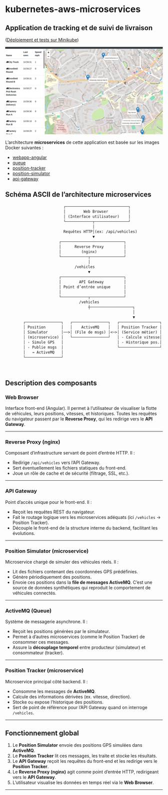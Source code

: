 # kubernetes-aws-microservices

## Application de tracking et de suivi de livraison

([Déploiement et tests sur Minikube](README-deploy-test.md))

![img-4.png](images/img-4.png)

L’architecture **microservices** de cette application est basée sur les images Docker suivantes :

* [webapp-angular](https://hub.docker.com/r/richardchesterwood/k8s-fleetman-webapp-angular)
* [queue](https://hub.docker.com/r/richardchesterwood/k8s-fleetman-queue)
* [position-tracker](https://hub.docker.com/r/richardchesterwood/k8s-fleetman-position-tracker)
* [position-simulator](https://hub.docker.com/r/richardchesterwood/k8s-fleetman-position-simulator)
* [api-gateway](https://hub.docker.com/r/richardchesterwood/k8s-fleetman-api-gateway)


## Schéma ASCII de l’architecture microservices

```
                          ┌────────────────────────────┐
                          │        Web Browser         │
                          │ (Interface utilisateur)    │
                          └────────────┬───────────────┘
                                       │
                          Requêtes HTTP│(ex: /api/vehicles)
                                       ▼
                        ┌────────────────────────────┐
                        │      Reverse Proxy         │
                        │         (nginx)            │
                        └────────────┬───────────────┘
                                     │
                               /vehicles
                                     ▼
                        ┌────────────────────────────┐
                        │        API Gateway         │
                        │ Point d’entrée unique      │
                        │                            │
                        └────────────┬───────────────┘
                                 /vehicles
                                     ┼───────────────────┐
                                                         │
                                                         ▼
        ┌────────────────┐   ┌────────────────┐   ┌──────────────────┐
        │ Position       │   │    ActiveMQ    │   │ Position Tracker │
        │ Simulator      │──>│ (File de msgs) │<─>│ (Service métier) │
        │ (microservice) │   └────────────────┘   │ - Calcule vitesse│
        │ - Simule GPS   │                        │ - Historique pos.│
        │ - Publie msgs  │                        └──────────────────┘
        │   → ActiveMQ   │            
        └────────────────┘           
                                      
                                     
```

## Description des composants

### **Web Browser**

Interface front-end (Angular).
Il permet à l’utilisateur de visualiser la flotte de véhicules, leurs positions, vitesses, et historiques.
Toutes les requêtes du navigateur passent par le **Reverse Proxy**, qui les redirige vers le **API Gateway**.

---

### **Reverse Proxy (nginx)**

Composant d’infrastructure servant de point d’entrée HTTP.
Il :

* Redirige `/api/vehicles` vers l’API Gateway.
* Sert éventuellement les fichiers statiques du front-end.
* Joue un rôle de cache et de sécurité (filtrage, SSL, etc.).

---

### **API Gateway**

Point d’accès unique pour le front-end.
Il :

* Reçoit les requêtes REST du navigateur.
* Fait le routage logique vers les microservices adéquats (ici `/vehicles` → Position Tracker).
* Découple le front-end de la structure interne du backend, facilitant les évolutions.

---

### **Position Simulator (microservice)**

Microservice chargé de simuler des véhicules réels.
Il :

* Lit des fichiers contenant des coordonnées GPS prédéfinies.
* Génère périodiquement des positions.
* Envoie ces positions dans la **file de messages ActiveMQ**.
  C’est une source de données synthétiques qui reproduit le comportement de véhicules connectés.

---

### **ActiveMQ (Queue)**

Système de messagerie asynchrone.
Il :

* Reçoit les positions générées par le simulateur.
* Permet à d’autres microservices (comme le Position Tracker) de consommer ces messages.
* Assure la **découplage temporel** entre producteur (simulateur) et consommateur (tracker).

---

### **Position Tracker (microservice)**

Microservice principal côté backend.
Il :

* Consomme les messages de **ActiveMQ**.
* Calcule des informations dérivées (ex. vitesse, direction).
* Stocke ou expose l’historique des positions.
* Sert de point de référence pour l’API Gateway quand on interroge `/vehicles`.

---

## Fonctionnement global

1. Le **Position Simulator** envoie des positions GPS simulées dans **ActiveMQ**.
2. Le **Position Tracker** lit ces messages, les traite et stocke les résultats.
3. Le **API Gateway** reçoit les requêtes du front-end et les redirige vers le **Position Tracker**.
4. Le **Reverse Proxy (nginx)** agit comme point d’entrée HTTP, redirigeant vers le **API Gateway**.
5. L’utilisateur visualise les données en temps réel via le **Web Browser**.

---

